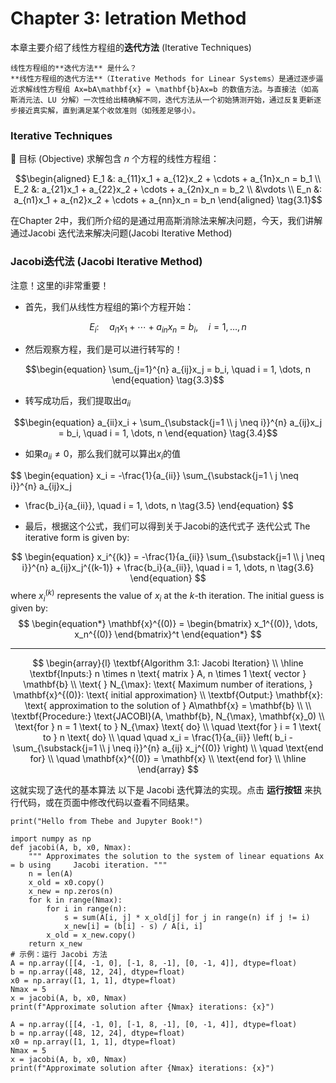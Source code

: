 # Chapter 3: Ietration Method
本章主要介绍了线性方程组的**迭代方法** (Iterative Techniques)

```{note}
线性方程组的**迭代方法** 是什么？
**线性方程组的迭代方法**（Iterative Methods for Linear Systems）是通过逐步逼近求解线性方程组 Ax=bA\mathbf{x} = \mathbf{b}Ax=b 的数值方法。与直接法（如高斯消元法、LU 分解）一次性给出精确解不同，迭代方法从一个初始猜测开始，通过反复更新逐步接近真实解，直到满足某个收敛准则（如残差足够小）。
```



### Iterative Techniques 
🎯 目标 (Objective) 求解包含 $n$ 个方程的线性方程组：

$$\begin{aligned} E_1 &: a_{11}x_1 + a_{12}x_2 + \cdots + a_{1n}x_n = b_1 \\ E_2 &: a_{21}x_1 + a_{22}x_2 + \cdots + a_{2n}x_n = b_2 \\ &\vdots \\ E_n &: a_{n1}x_1 + a_{n2}x_2 + \cdots + a_{nn}x_n = b_n \end{aligned} \tag{3.1}$$

在Chapter 2中，我们所介绍的是通过用高斯消除法来解决问题，今天，我们讲解通过Jacobi 迭代法来解决问题(Jacobi Iterative Method)

### **Jacobi迭代法 (Jacobi Iterative Method)**
注意！这里的i非常重要！
- 首先，我们从线性方程组的第i个方程开始：

$$E_i: \quad a_{i1}x_1 + \cdots + a_{in}x_n = b_i, \quad i = 1, \dots, n \tag{3.2} $$
- 然后观察方程，我们是可以进行转写的！

$$\begin{equation} \sum_{j=1}^{n} a_{ij}x_j = b_i, \quad i = 1, \dots, n  \end{equation} \tag{3.3}$$
- 转写成功后，我们提取出$a_{ii}$

$$\begin{equation} a_{ii}x_i + \sum_{\substack{j=1 \\ j \neq i}}^{n} a_{ij}x_j = b_i, \quad i = 1, \dots, n \end{equation} \tag{3.4}$$
- 如果$a_{ii} \neq 0$，那么我们就可以算出$x_i$的值

$$
\begin{equation}
x_i = -\frac{1}{a_{ii}} \sum_{\substack{j=1 \\ j \neq i}}^{n} a_{ij}x_j 
+ \frac{b_i}{a_{ii}}, \quad i = 1, \dots, n \tag{3.5}
\end{equation}
$$
- 最后，根据这个公式，我们可以得到关于Jacobi的迭代式子
迭代公式
The iterative form is given by:

$$
\begin{equation} x_i^{(k)} = -\frac{1}{a_{ii}} \sum_{\substack{j=1 \\ j \neq i}}^{n} a_{ij}x_j^{(k-1)} + \frac{b_i}{a_{ii}}, \quad i = 1, \dots, n \tag{3.6} \end{equation}
$$where $x_i^{(k)}$ represents the value of $x_i$ at the $k$-th iteration. The initial guess is given by:
$$
\begin{equation*} \mathbf{x}^{(0)} = \begin{bmatrix} x_1^{(0)}, \dots, x_n^{(0)} \end{bmatrix}^t \end{equation*}
$$



---
$$
\begin{array}{l}
\textbf{Algorithm 3.1: Jacobi Iteration} \\
\hline
\textbf{Inputs:} n \times n \text{ matrix } A, n \times 1 \text{ vector } \mathbf{b} \\
\text{ } N_{\max}: \text{ Maximum number of iterations, } \mathbf{x}^{(0)}: \text{ initial approximation} \\
\textbf{Output:} \mathbf{x}: \text{ approximation to the solution of } A\mathbf{x} = \mathbf{b} \\
\\
\textbf{Procedure:} \text{JACOBI}(A, \mathbf{b}, N_{\max}, \mathbf{x}_0) \\
\text{for } n = 1 \text{ to } N_{\max} \text{ do} \\
\quad \text{for } i = 1 \text{ to } n \text{ do} \\
\quad \quad x_i = \frac{1}{a_{ii}} \left( b_i - \sum_{\substack{j=1 \\ j \neq i}}^{n} a_{ij} x_j^{(0)} \right) \\
\quad \text{end for} \\
\quad \mathbf{x}^{(0)} = \mathbf{x} \\
\text{end for} \\
\hline
\end{array}
$$

这就实现了迭代的基本算法
以下是 Jacobi 迭代算法的实现。点击 **运行按钮** 来执行代码，或在页面中修改代码以查看不同结果。 

```{code-cell}
print("Hello from Thebe and Jupyter Book!")
```


```{code-cell}
import numpy as np 
def jacobi(A, b, x0, Nmax): 
	""" Approximates the solution to the system of linear equations Ax = b using     Jacobi iteration. """
	n = len(A) 
	x_old = x0.copy() 
	x_new = np.zeros(n) 
	for k in range(Nmax): 
		for i in range(n):
			s = sum(A[i, j] * x_old[j] for j in range(n) if j != i) 
			x_new[i] = (b[i] - s) / A[i, i] 
		x_old = x_new.copy() 
	return x_new
# 示例：运行 Jacobi 方法
A = np.array([[4, -1, 0], [-1, 8, -1], [0, -1, 4]], dtype=float) 
b = np.array([48, 12, 24], dtype=float) 
x0 = np.array([1, 1, 1], dtype=float) 
Nmax = 5            
x = jacobi(A, b, x0, Nmax) 
print(f"Approximate solution after {Nmax} iterations: {x}")
```


```{code-cell}
A = np.array([[4, -1, 0], [-1, 8, -1], [0, -1, 4]], dtype=float) 
b = np.array([48, 12, 24], dtype=float) 
x0 = np.array([1, 1, 1], dtype=float) 
Nmax = 5            
x = jacobi(A, b, x0, Nmax) 
print(f"Approximate solution after {Nmax} iterations: {x}")
```
